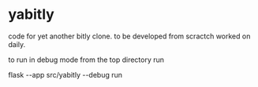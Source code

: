 # yabitly
code for yet another bitly clone. to be developed from scractch worked on daily. 


to run in debug mode from the top directory run 

flask --app src/yabitly --debug run
